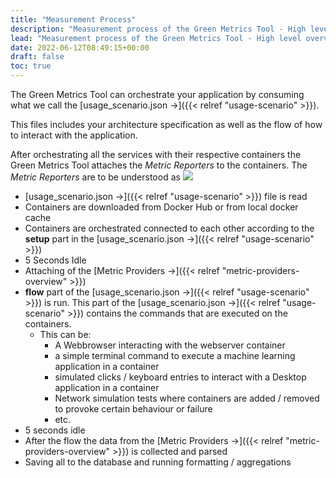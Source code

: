 ```yaml
---
title: "Measurement Process"
description: "Measurement process of the Green Metrics Tool - High level overview"
lead: "Measurement process of the Green Metrics Tool - High level overview"
date: 2022-06-12T08:49:15+00:00
draft: false
toc: true
---
```


The Green Metrics Tool can orchestrate your application by consuming what we call
the [usage_scenario.json →]({{< relref "usage-scenario" >}}).

This files includes your architecture specification as well as the flow of how to 
interact with the application.

After orchestrating all the services with their respective containers the Green Metrics Tool
attaches the *Metric Reporters* to the containers.
The *Metric Reporters* are to be understood as 
<img src="/img/green-metrics-tool-orchestration.webp">


- [usage_scenario.json →]({{< relref "usage-scenario" >}}) file is read
- Containers are downloaded from Docker Hub or from local docker cache
- Containers are orchestrated connected to each other according to the **setup** part in the [usage_scenario.json →]({{< relref "usage-scenario" >}})
- 5 Seconds Idle
- Attaching of the [Metric Providers →]({{< relref "metric-providers-overview" >}})
- **flow** part of the [usage_scenario.json →]({{< relref "usage-scenario" >}}) is run. This part of the [usage_scenario.json →]({{< relref "usage-scenario" >}}) contains
 the commands that are executed on the containers.
    + This can be: 
        * A Webbrowser interacting with the webserver container
        * a simple terminal command to execute a machine learning application in a container
        * simulated clicks / keyboard entries to interact with a Desktop application in a container
        * Network simulation tests where containers are added / removed to provoke certain behaviour or failure
        * etc. 
- 5 seconds idle
- After the flow the data from the [Metric Providers →]({{< relref "metric-providers-overview" >}}) is collected and parsed
- Saving all to the database and running formatting / aggregations